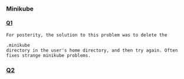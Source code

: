 ### Minikube
#### [Q1](https://stackoverflow.com/questions/50161690/minikube-does-not-start-kubectl-connection-to-server-was-refused)
```
For posterity, the solution to this problem was to delete the

.minikube
directory in the user's home directory, and then try again. Often fixes strange minikube problems.
```
### [Q2](https://github.com/kubernetes/minikube/issues/2863)
```

```